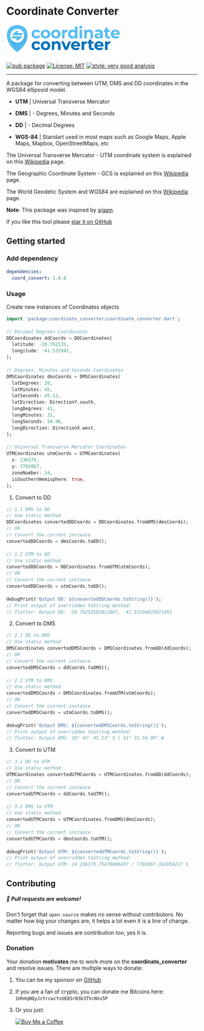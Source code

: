 # Coordinate Converter

<p align="left">
  <img src=https://raw.githubusercontent.com/eamnicoletti/coordinate_converter/main/assets/logo/logo.png width="300" alt="Coordinate Converter Logo">
</p>

[![pub package][pub_badge]][pub_badge_link]
[![License: MIT][license_badge]][license_badge_link]
[![style: very good analysis][badge]][badge_link]

---

A package for converting between UTM, DMS and DD coordinates in the WGS84 ellipsoid model.


- **UTM** | Universal Transverse Mercator
- **DMS** | - Degrees, Minutes and Seconds
- **DD** | - Decimal Degrees

- **WGS-84** | Standart used in most maps such as Google Maps, Apple Maps, Mapbox, OpenStreetMaps, etc


The Universal Transverse Mercator - UTM coordinate system is explained on this [Wikipedia](https://en.wikipedia.org/wiki/Universal_Transverse_Mercator_coordinate_system) page.

The Geographic Coordinate System - GCS is explained on this [Wikipedia](https://en.wikipedia.org/wiki/Geographic_coordinate_system) page.

The World Geodetic System and WGS84 are explained on this [Wikipedia](https://en.wikipedia.org/wiki/World_Geodetic_System#WGS84) page.


**Note**: This package was inspired by [sigam][sigam_link].

If you like this tool please [star it on GitHub][github_repository_link]

## Getting started

### Add dependency

```yaml
dependencies:
  coord_convert: 1.0.0
```

### Usage

Create new instances of Coordinates objects

```dart
import 'package:coordinate_converter/coordinate_converter.dart';

// Decimal Degrees Coordinates
DDCoordinates ddCoords = DDCoordinates(
  latitude: -20.762535,
  longitude: -41.531941,
);

// Degrees, Minutes and Seconds Coordinates
DMSCoordinates dmsCoords = DMSCoordinates(
  latDegrees: 20,
  latMinutes: 45,
  latSeconds: 45.12,
  latDirection: DirectionY.south,
  longDegrees: 41,
  longMinutes: 31,
  longSeconds: 54.98,
  longDirection: DirectionX.west,
);

// Universal Transverse Mercator Coordinates
UTMCoordinates utmCoords = UTMCoordinates(
  x: 236379,
  y: 7702067,
  zoneNumber: 24,
  isSouthernHemisphere: true,
);
```

1. Convert to DD

```dart
// 1.1 DMS to DD
// Use static method
DDCoordinates convertedDDCoords = DDCoordinates.fromDMS(dmsCoords);
// OR
// Convert the current instance
convertedDDCoords = dmsCoords.toDD();

// 1.2 UTM to DD
// Use static method
convertedDDCoords = DDCoordinates.fromUTM(utmCoords);
// OR
// Convert the current instance
convertedDDCoords = utmCoords.toDD();

debugPrint('Output DD: ${convertedDDCoords.toString()}');
// Print output of overridden toString method:
// flutter: Output DD: -20.76253582021867, -41.53194825871451
```

2. Convert to DMS

```dart
// 2.1 DD to DMS
// Use static method
DMSCoordinates convertedDMSCoords = DMSCoordinates.fromDD(ddCoords);
// OR
// Convert the current instance
convertedDMSCoords = ddCoords.toDMS();

// 2.2 UTM to DMS
// Use static method
convertedDMSCoords = DMSCoordinates.fromUTM(utmCoords);
// OR
// Convert the current instance
convertedDMSCoords = utmCoords.toDMS();

debugPrint('Output DMS: ${convertedDMSCoords.toString()}');
// Print output of overridden toString method:
// flutter: Output DMS: 20° 45' 45.13" S | 41° 31 54.99" W
```
3. Convert to UTM

```dart
// 3.1 DD to UTM
// Use static method
UTMCoordinates convertedUTMCoords = UTMCoordinates.fromDD(ddCoords);
// OR
// Convert the current instance
convertedUTMCoords = ddCoords.toUTM();

// 3.2 DMS to UTM
// Use static method
convertedUTMCoords = UTMCoordinates.fromDMS(dmsCoords);
// OR
// Convert the current instance
convertedUTMCoords = dmsCoords.toUTM();

debugPrint('Output UTM: ${convertedUTMCoords.toString()}');
// Print output of overridden toString method:
// flutter: Output UTM: 24 236379.75470806437 / 7702067.102859227 S
```

## Contributing

##### :beer: Pull requests are welcome!
Don't forget that `open-source` makes no sense without contributors. No matter how big your changes are, it helps a lot even it is a line of change.

Reporting bugs and issues are contribution too, yes it is.

### Donation
Your donation **motivates** me to work more on the **coordinate_converter** and resolve issues.
There are multiple ways to donate:

1. You can be my sponsor on [GitHub](https://github.com/sponsors/eamnicoletti)
2. If you are a fan of crypto, you can donate me Bitcoins here: `1HhHqNQyJctrcwcYzUE8SrB3b3TVcNVx5P`
3. Or you just: 

   [![Buy Me a Coffee][bymeacoffe_button]][bymeacoffe_donation_link]

[badge]: https://img.shields.io/badge/style-very_good_analysis-B22C89.svg
[badge_link]: https://pub.dev/packages/very_good_analysis
[bymeacoffe_button]: https://img.buymeacoffee.com/button-api/?slug=eamnicoletq&button_colour=FFDD00&font_colour=000000&font_family=Cookie&outline_colour=000000&coffee_colour=ffffff
[bymeacoffe_donation_link]: https://www.buymeacoffee.com/eamnicoletq
[github_repository_link]: https://github.com/eamnicoletti/coordinate_converter
[license_badge]: https://img.shields.io/badge/license-MIT-blue.svg
[license_badge_link]: https://opensource.org/licenses/MIT
[pub_badge]: https://img.shields.io/pub/v/coordinate_converter
[pub_badge_link]: https://pub.dartlang.org/packages/coordinate_converter
[sigam_link]: https://sigam.ambiente.sp.gov.br/sigam3/Controles/latlongutm.htm?latTxt=ctl00_con
